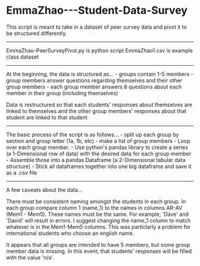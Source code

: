 # EmmaZhao---Student-Data-Survey


This script is meant to take in a dataset of peer survey data and pivot it to be structured differently.

--------

EmmaZhao-PeerSurveyPivot.py is python script
EmmaZhao1.csv is example class dataset

--------

At the beginning, the data is structured as...
    - groups contain 1-5 members
    - group members answer questions regarding themselves and their other group members
        - each group member answers 8 questions about each member in their group (including themselves)

Data is restructured so that each students' responses about themselves are linked to themselves and the other
group members' responses about that student are linked to that student

--------
The basic process of the script is as follows...
    - split up each group by section and group letter (1a, 1b, etc)
    - make a list of group members
    - Loop over each group member.
        - Use python's pandas library to create a series (a 1-Dimensional row of data) with the desired data for each group member
    - Assemble those into a pandas Dataframe (a 2-Dimensional tabular data structure)
    - Stick all dataframes together into one big dataframe and save it as a .csv file

--------

A few caveats about the data...

There must be consistent naming amongst the students in each group. In each group compare column 1 (name_1) to 
the names in columns AR-AV (Mem1 - Mem5). These names must be the same. For example, 'Dave' and 'David' will
result in errors. I suggest changing the name_1 column to match whatever is in the Mem1-Mem5 columns. This was
particlarly a problem for international students who choose an english name.

It appears that all groups are intended to have 5 members, but some group member data is missing. In this event,
that students' responses will be filled with the value 'n/a'.
